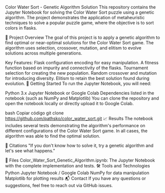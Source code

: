 Color Water Sort - Genetic Algorithm Solution
This repository contains the Jupyter Notebook for solving the Color Water Sort puzzle using a genetic algorithm. The project demonstrates the application of metaheuristic techniques to solve a popular puzzle game, where the objective is to sort colors in flasks.

📄 Project Overview
The goal of this project is to apply a genetic algorithm to find optimal or near-optimal solutions for the Color Water Sort game. The algorithm uses selection, crossover, mutation, and elitism to evolve solutions across multiple generations.

Key Features:
Flask configuration encoding for easy manipulation.
A fitness function based on impurity and connectivity of the flasks.
Tournament selection for creating the new population.
Random crossover and mutation for introducing diversity.
Elitism to retain the best solution found during evolution.
🚀 Getting Started
To run the Jupyter Notebook, you will need:

Python 3.x
Jupyter Notebook or Google Colab
Dependencies listed in the notebook (such as NumPy and Matplotlib)
You can clone the repository and open the notebook locally or directly upload it to Google Colab.

bash
Copiar código
git clone https://github.com/pathsko/color_water_sort.git
📈 Results
The notebook includes several tests demonstrating the algorithm's performance on different configurations of the Color Water Sort game. In all cases, the algorithm was able to find the optimal solution.

📜 Citations
"If you don't know how to solve it, try a genetic algorithm and let's see what happens."

📂 Files
Color_Water_Sort_Genetic_Algorithm.ipynb: The Jupyter Notebook with the complete implementation and tests.
🛠️ Tools and Technologies
Python
Jupyter Notebook / Google Colab
NumPy for data manipulation
Matplotlib for plotting results
📬 Contact
If you have any questions or suggestions, feel free to reach out via GitHub issues.
